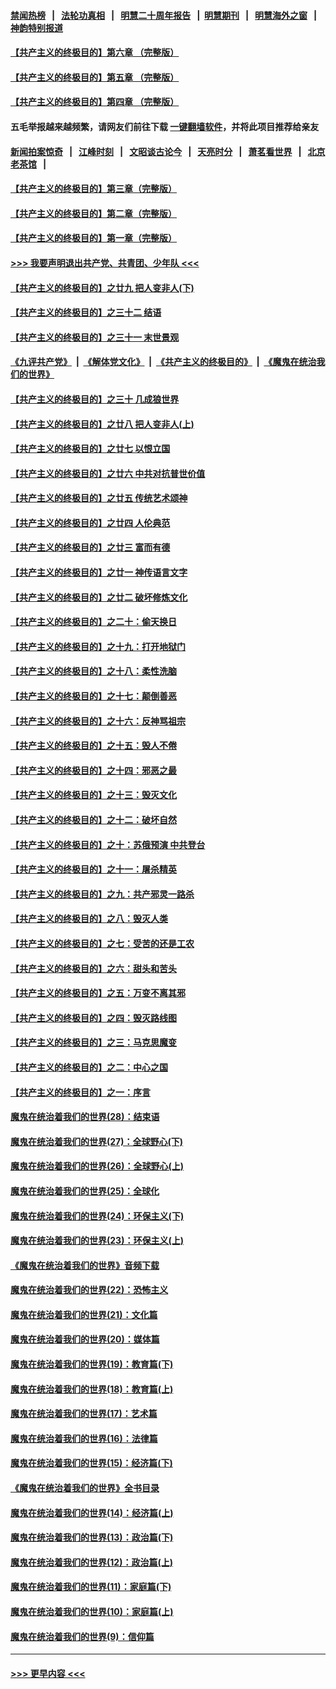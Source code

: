 #### [禁闻热榜](热点新闻.md?=0)  &nbsp;&nbsp;|&nbsp;&nbsp; [法轮功真相](https://github.com/gfw-breaker/truth/blob/master/README.md?=0) &nbsp;&nbsp;|&nbsp;&nbsp; [明慧二十周年报告](https://github.com/gfw-breaker/mh-reports/blob/master/README.md?=0) &nbsp;&nbsp;|&nbsp;&nbsp;[明慧期刊](https://github.com/gfw-breaker/mh-qikan) &nbsp;&nbsp;|&nbsp;&nbsp; [明慧海外之窗](https://github.com/gfw-breaker/mh-news/blob/master/README.md?=0) &nbsp;&nbsp;|&nbsp;&nbsp; [神韵特别报道](https://github.com/gfw-breaker/mh-news/blob/master/shenyun.md?=0)
#### [【共产主义的终极目的】第六章 （完整版）](../pages/nsc422/n11428913.md?t=02280602) 
#### [【共产主义的终极目的】第五章 （完整版）](../pages/nsc422/n11428912.md?t=02280602) 
#### [【共产主义的终极目的】第四章 （完整版）](../pages/nsc422/n11428907.md?t=02280602) 
#### 五毛举报越来越频繁，请网友们前往下载 [一键翻墙软件](https://github.com/gfw-breaker/ssr-accounts)，并将此项目推荐给亲友
#### [新闻拍案惊奇](https://github.com/gfw-breaker/banned-news/blob/master/pages/link4.md) &nbsp;&nbsp;|&nbsp;&nbsp; [江峰时刻](https://github.com/gfw-breaker/banned-news/blob/master/pages/link4.md) &nbsp;&nbsp;|&nbsp;&nbsp; [文昭谈古论今](https://github.com/gfw-breaker/banned-news/blob/master/pages/link4.md) &nbsp;&nbsp;|&nbsp;&nbsp; [天亮时分](https://github.com/gfw-breaker/banned-news/blob/master/pages/link4.md) &nbsp;&nbsp;|&nbsp;&nbsp; [萧茗看世界](https://github.com/gfw-breaker/banned-news/blob/master/pages/link4.md) &nbsp;&nbsp;|&nbsp;&nbsp; [北京老茶馆](https://github.com/gfw-breaker/banned-news/blob/master/pages/link4.md) &nbsp;&nbsp;|&nbsp;&nbsp; 
#### [【共产主义的终极目的】第三章（完整版）](../pages/nsc422/n11428848.md?t=02280602) 
#### [【共产主义的终极目的】第二章（完整版）](../pages/nsc422/n11428831.md?t=02280602) 
#### [【共产主义的终极目的】第一章（完整版）](../pages/nsc422/n11417651.md?t=02280602) 
#### [>>> 我要声明退出共产党、共青团、少年队 <<<](https://github.com/begood0513/goodnews/blob/master/quit/letter.md) 
#### [【共产主义的终极目的】之廿九 把人变非人(下)](../pages/nsc422/n11344140.md?t=02280602) 
#### [【共产主义的终极目的】之三十二 结语](../pages/nsc422/n11360535.md?t=02280602) 
#### [【共产主义的终极目的】之三十一 末世景观](../pages/nsc422/n11351129.md?t=02280602) 
#### [《九评共产党》](https://github.com/begood0513/9ping.md/blob/master/README.md) &nbsp;|&nbsp; [《解体党文化》](../../../../jtdwh.md/blob/master/README.md)  &nbsp;|&nbsp; [《共产主义的终极目的》](../../../../gczydzjmd.md/blob/master/README.md) &nbsp;|&nbsp; [《魔鬼在统治我们的世界》](../../../../mgztzwmdsj.md/blob/master/README.md) 
#### [【共产主义的终极目的】之三十 几成狼世界](../pages/nsc422/n11348280.md?t=02280602) 
#### [【共产主义的终极目的】之廿八 把人变非人(上)](../pages/nsc422/n11340492.md?t=02280602) 
#### [【共产主义的终极目的】之廿七 以恨立国](../pages/nsc422/n11336944.md?t=02280602) 
#### [【共产主义的终极目的】之廿六 中共对抗普世价值](../pages/nsc422/n11324785.md?t=02280602) 
#### [【共产主义的终极目的】之廿五 传统艺术颂神](../pages/nsc422/n11296396.md?t=02280602) 
#### [【共产主义的终极目的】之廿四 人伦典范](../pages/nsc422/n11296397.md?t=02280602) 
#### [【共产主义的终极目的】之廿三 富而有德](../pages/nsc422/n11283598.md?t=02280602) 
#### [【共产主义的终极目的】之廿一 神传语言文字](../pages/nsc422/n11263265.md?t=02280602) 
#### [【共产主义的终极目的】之廿二 破坏修炼文化](../pages/nsc422/n11245728.md?t=02280602) 
#### [【共产主义的终极目的】之二十：偷天换日](../pages/nsc422/n11238846.md?t=02280602) 
#### [【共产主义的终极目的】之十九：打开地狱门](../pages/nsc422/n11206376.md?t=02280602) 
#### [【共产主义的终极目的】之十八：柔性洗脑](../pages/nsc422/n11199994.md?t=02280602) 
#### [【共产主义的终极目的】之十七：颠倒善恶](../pages/nsc422/n11179782.md?t=02280602) 
#### [【共产主义的终极目的】之十六：反神骂祖宗](../pages/nsc422/n11166798.md?t=02280602) 
#### [【共产主义的终极目的】之十五：毁人不倦](../pages/nsc422/n11166792.md?t=02280602) 
#### [【共产主义的终极目的】之十四：邪恶之最](../pages/nsc422/n11150249.md?t=02280602) 
#### [【共产主义的终极目的】之十三：毁灭文化](../pages/nsc422/n11135227.md?t=02280602) 
#### [【共产主义的终极目的】之十二：破坏自然](../pages/nsc422/n11135214.md?t=02280602) 
#### [【共产主义的终极目的】之十：苏俄预演 中共登台](../pages/nsc422/n11118424.md?t=02280602) 
#### [【共产主义的终极目的】之十一：屠杀精英](../pages/nsc422/n11118442.md?t=02280602) 
#### [【共产主义的终极目的】之九：共产邪灵一路杀](../pages/nsc422/n11114139.md?t=02280602) 
#### [【共产主义的终极目的】之八：毁灭人类](../pages/nsc422/n11108503.md?t=02280602) 
#### [【共产主义的终极目的】之七：受苦的还是工农](../pages/nsc422/n11101809.md?t=02280602) 
#### [【共产主义的终极目的】之六：甜头和苦头](../pages/nsc422/n11096971.md?t=02280602) 
#### [【共产主义的终极目的】之五：万变不离其邪](../pages/nsc422/n11091285.md?t=02280602) 
#### [【共产主义的终极目的】之四：毁灭路线图](../pages/nsc422/n11086284.md?t=02280602) 
#### [【共产主义的终极目的】之三：马克思魔变](../pages/nsc422/n11061941.md?t=02280602) 
#### [【共产主义的终极目的】之二：中心之国](../pages/nsc422/n11047728.md?t=02280602) 
#### [【共产主义的终极目的】之一：序言](../pages/nsc422/n11086077.md?t=02280602) 
#### [魔鬼在统治着我们的世界(28)：结束语](../pages/nsc422/n10936246.md?t=02280602) 
#### [魔鬼在统治着我们的世界(27)：全球野心(下)](../pages/nsc422/n10928319.md?t=02280602) 
#### [魔鬼在统治着我们的世界(26)：全球野心(上)](../pages/nsc422/n10900318.md?t=02280602) 
#### [魔鬼在统治着我们的世界(25)：全球化](../pages/nsc422/n10788205.md?t=02280602) 
#### [魔鬼在统治着我们的世界(24)：环保主义(下)](../pages/nsc422/n10695307.md?t=02280602) 
#### [魔鬼在统治着我们的世界(23)：环保主义(上)](../pages/nsc422/n10688613.md?t=02280602) 
#### [《魔鬼在统治着我们的世界》音频下载](../pages/nsc422/n10635553.md?t=02280602) 
#### [魔鬼在统治着我们的世界(22)：恐怖主义](../pages/nsc422/n10614727.md?t=02280602) 
#### [魔鬼在统治着我们的世界(21)：文化篇](../pages/nsc422/n10597706.md?t=02280602) 
#### [魔鬼在统治着我们的世界(20)：媒体篇](../pages/nsc422/n10586579.md?t=02280602) 
#### [魔鬼在统治着我们的世界(19)：教育篇(下)](../pages/nsc422/n10564808.md?t=02280602) 
#### [魔鬼在统治着我们的世界(18)：教育篇(上)](../pages/nsc422/n10526970.md?t=02280602) 
#### [魔鬼在统治着我们的世界(17)：艺术篇](../pages/nsc422/n10499093.md?t=02280602) 
#### [魔鬼在统治着我们的世界(16)：法律篇](../pages/nsc422/n10485969.md?t=02280602) 
#### [魔鬼在统治着我们的世界(15)：经济篇(下)](../pages/nsc422/n10469975.md?t=02280602) 
#### [《魔鬼在统治着我们的世界》全书目录](../pages/nsc422/n10464261.md?t=02280602) 
#### [魔鬼在统治着我们的世界(14)：经济篇(上)](../pages/nsc422/n10457370.md?t=02280602) 
#### [魔鬼在统治着我们的世界(13)：政治篇(下)](../pages/nsc422/n10448270.md?t=02280602) 
#### [魔鬼在统治着我们的世界(12)：政治篇(上)](../pages/nsc422/n10444576.md?t=02280602) 
#### [魔鬼在统治着我们的世界(11)：家庭篇(下)](../pages/nsc422/n10440961.md?t=02280602) 
#### [魔鬼在统治着我们的世界(10)：家庭篇(上)](../pages/nsc422/n10435448.md?t=02280602) 
#### [魔鬼在统治着我们的世界(9)：信仰篇](../pages/nsc422/n10432159.md?t=02280602) 

----
#### [ >>> 更早内容 <<< ](../indexes/nsc422-earlier.md)
